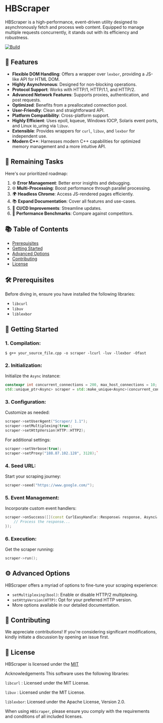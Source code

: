 
# HBScraper

HBScraper is a high-performance, event-driven utility designed to asynchronously fetch and process web content. Equipped to manage multiple requests concurrently, it stands out with its efficiency and robustness.

[![Build](https://github.com/shantanu-verma-salpro/HPScrapper/actions/workflows/build.yml/badge.svg)](https://github.com/shantanu-verma-salpro/HPScrapper/actions/workflows/build.yml)

## 🌟 Features

-   **Flexible DOM Handling**: Offers a wrapper over `lexbor`, providing a JS-like API for HTML DOM.
-   **Highly Asynchronous**: Designed for non-blocking operations.
-   **Protocol Support**: Works with HTTP/1, HTTP/1.1, and HTTP/2.
-   **Advanced Network Features**: Supports proxies, authentication, and post requests.
-   **Optimized**: Benefits from a preallocated connection pool.
-   **User-Friendly**: Clean and straightforward API.
-   **Platform Compatibility**: Cross-platform support.
-   **Highly Efficient**: Uses epoll, kqueue, Windows IOCP, Solaris event ports, and Linux io_uring via `libuv`.
-   **Extensible**: Provides wrappers for `curl`, `libuv`, and `lexbor` for independent use.
-   **Modern C++**: Harnesses modern C++ capabilities for optimized memory management and a more intuitive API.


## 🚀 Remaining Tasks

Here's our prioritized roadmap:

1.  ⚙️ **Error Management**: Better error insights and debugging.
2.  🌐 **Multi-Processing**: Boost performance through parallel processing.
3.  🌍 **Headless Chrome**: Access JS-rendered pages efficiently.
4.  📚 **Expand Documentation**: Cover all features and use-cases.
5.  🧪 **CI/CD Improvements**: Streamline updates.
6.  🏁 **Performance Benchmarks**: Compare against competitors.

## 📚 Table of Contents

-   [Prerequisites](#prerequisites)
-   [Getting Started](#getting-started)
-   [Advanced Options](#advanced-options)
-   [Contributing](#contributing)
-   [License](#license)

## 🛠 Prerequisites

Before diving in, ensure you have installed the following libraries:

-   `libcurl`
-   `libuv`
-   `liblexbor`

## 🚀 Getting Started

### 1. **Compilation**:

` $ g++ your_source_file.cpp -o scraper -lcurl -luv -llexbor -Ofast ` 

### 2. **Initialization**:

Initialize the `Async` instance:

```cpp
constexpr int concurrent_connections = 200, max_host_connections = 10;
std::unique_ptr<Async> scraper = std::make_unique<Async>(concurrent_connections, max_host_connections);
``` 

### 3. **Configuration**:

Customize as needed:

```cpp
scraper->setUserAgent("Scraper/ 1.1");
scraper->setMultiplexing(true);
scraper->setHttpVersion(HTTP::HTTP2);
``` 

For additional settings:

 ```cpp
scraper->setVerbose(true);
scraper->setProxy("188.87.102.128", 3128);`
```

### 4. **Seed URL**:

Start your scraping journey:

```cpp
scraper->seed("https://www.google.com/");
```

### 5. **Event Management**:

Incorporate custom event handlers:

```cpp
scraper->onSuccess([](const CurlEasyHandle::Response& response, Async& instance, Document& page) {
    // Process the response...
});
``` 

### 6. **Execution**:

Get the scraper running:

```cpp
scraper->run();
```

## ⚙️ Advanced Options

HBScraper offers a myriad of options to fine-tune your scraping experience:

-   `setMultiplexing(bool)`: Enable or disable HTTP/2 multiplexing.
-   `setHttpVersion(HTTP)`: Opt for your preferred HTTP version.
-   More options available in our detailed documentation.

## 🤝 Contributing

We appreciate contributions! If you're considering significant modifications, kindly initiate a discussion by opening an issue first.

## 📄 License

HBScraper is licensed under the [MIT](https://choosealicense.com/licenses/mit/)

Acknowledgements
This software uses the following libraries:

`libcurl`  : Licensed under the MIT License.

`libuv`    : Licensed under the MIT License.

`liblexbor`: Licensed under the Apache License, Version 2.0.

When using `HBScraper`, please ensure you comply with the requirements and conditions of all included licenses.
